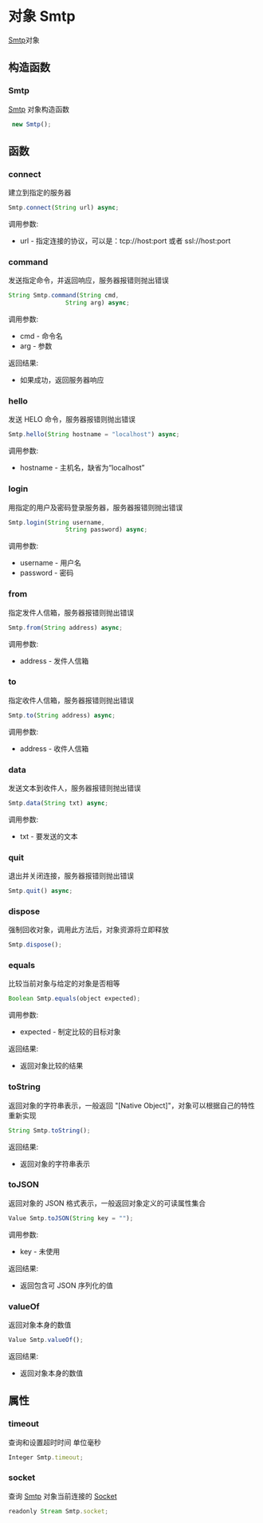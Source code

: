 # 对象 Smtp
[Smtp](/docs/manual/object/ifs/smtp.md.html)对象

## 构造函数
        
### Smtp
[Smtp](/docs/manual/object/ifs/smtp.md.html) 对象构造函数
```JavaScript
 new Smtp();
```

## 函数
        
### connect
建立到指定的服务器
```JavaScript
Smtp.connect(String url) async;
```

调用参数:
* url - 指定连接的协议，可以是：tcp://host:port 或者 ssl://host:port

### command
发送指定命令，并返回响应，服务器报错则抛出错误
```JavaScript
String Smtp.command(String cmd,
                String arg) async;
```

调用参数:
* cmd - 命令名
* arg - 参数

返回结果:
* 如果成功，返回服务器响应

### hello
发送 HELO 命令，服务器报错则抛出错误
```JavaScript
Smtp.hello(String hostname = "localhost") async;
```

调用参数:
* hostname - 主机名，缺省为“localhost”

### login
用指定的用户及密码登录服务器，服务器报错则抛出错误
```JavaScript
Smtp.login(String username,
                String password) async;
```

调用参数:
* username - 用户名
* password - 密码

### from
指定发件人信箱，服务器报错则抛出错误
```JavaScript
Smtp.from(String address) async;
```

调用参数:
* address - 发件人信箱

### to
指定收件人信箱，服务器报错则抛出错误
```JavaScript
Smtp.to(String address) async;
```

调用参数:
* address - 收件人信箱

### data
发送文本到收件人，服务器报错则抛出错误
```JavaScript
Smtp.data(String txt) async;
```

调用参数:
* txt - 要发送的文本

### quit
退出并关闭连接，服务器报错则抛出错误
```JavaScript
Smtp.quit() async;
```

### dispose
强制回收对象，调用此方法后，对象资源将立即释放
```JavaScript
Smtp.dispose();
```

### equals
比较当前对象与给定的对象是否相等
```JavaScript
Boolean Smtp.equals(object expected);
```

调用参数:
* expected - 制定比较的目标对象

返回结果:
* 返回对象比较的结果

### toString
返回对象的字符串表示，一般返回 "[Native Object]"，对象可以根据自己的特性重新实现
```JavaScript
String Smtp.toString();
```

返回结果:
* 返回对象的字符串表示

### toJSON
返回对象的 JSON 格式表示，一般返回对象定义的可读属性集合
```JavaScript
Value Smtp.toJSON(String key = "");
```

调用参数:
* key - 未使用

返回结果:
* 返回包含可 JSON 序列化的值

### valueOf
返回对象本身的数值
```JavaScript
Value Smtp.valueOf();
```

返回结果:
* 返回对象本身的数值

## 属性
        
### timeout
查询和设置超时时间 单位毫秒
```JavaScript
Integer Smtp.timeout;
```

### socket
查询 [Smtp](/docs/manual/object/ifs/smtp.md.html) 对象当前连接的 [Socket](/docs/manual/object/ifs/socket.md.html)
```JavaScript
readonly Stream Smtp.socket;
```

